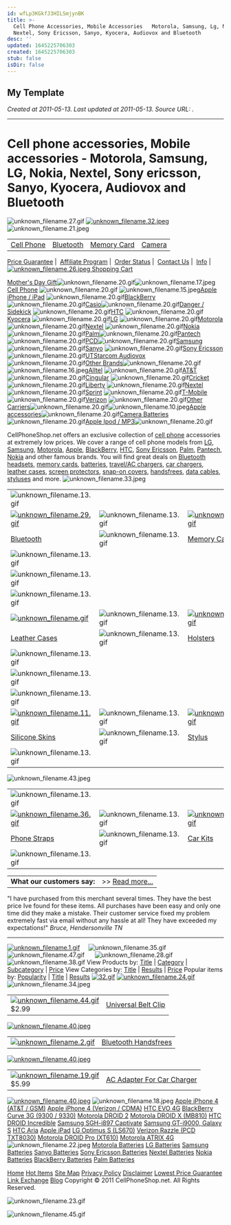 ```yaml
---
id: wfLp3KGkfJ3HILSmjynBK
title: >-
  Cell Phone Accessories, Mobile Accessories   Motorola, Samsung, Lg, Nokia,
  Nextel, Sony Ericsson, Sanyo, Kyocera, Audiovox and Bluetooth
desc: ''
updated: 1645225706303
created: 1645225706303
stub: false
isDir: false
---
```

My Template
---

_Created at 2011-05-13._
_Last updated at 2011-05-13._
_Source URL: [](http://www.cellphoneshop.net/)._




---

# Cell phone accessories, Mobile accessories - Motorola, Samsung, LG, Nokia, Nextel, Sony ericsson, Sanyo, Kyocera, Audiovox and Bluetooth


![unknown_filename.27.gif](./_resources/Cell_phone_accessories,_Mobile_accessories_-_Motorola,_Samsung,_LG,_Nokia,_Nextel,_Sony_ericsson,_Sanyo,_Kyocera,_Audiovox_and_Bluetooth.resources/unknown_filename.27.gif)
[![unknown_filename.32.jpeg](./_resources/Cell_phone_accessories,_Mobile_accessories_-_Motorola,_Samsung,_LG,_Nokia,_Nextel,_Sony_ericsson,_Sanyo,_Kyocera,_Audiovox_and_Bluetooth.resources/unknown_filename.32.jpeg)](http://www.cellphoneshop.net/index.html)![unknown_filename.21.jpeg](./_resources/Cell_phone_accessories,_Mobile_accessories_-_Motorola,_Samsung,_LG,_Nokia,_Nextel,_Sony_ericsson,_Sanyo,_Kyocera,_Audiovox_and_Bluetooth.resources/unknown_filename.21.jpeg)

|     |     |     |     |
| --- | --- | --- | --- |
| [Cell Phone](http://www.cellphoneshop.net/cellphone2.html) | [Bluetooth](http://www.cellphoneshop.net/blde.html) | [Memory Card](http://www.cellphoneshop.net/usbflashmemory.html) | [Camera](http://www.cellphoneshop.net/dicaba.html) |

[Price Guarantee](http://www.cellphoneshop.net/lowpricguar.html) |  [Affiliate Program](http://www.cellphoneshop.net/afprog.html) |  [Order Status](http://www.cellphoneshop.net/order-status.html) |  [Contact Us](http://www.cellphoneshop.net/contactus.html) |  [Info](http://www.cellphoneshop.net/info.html) |   [![unknown_filename.26.jpeg](./_resources/Cell_phone_accessories,_Mobile_accessories_-_Motorola,_Samsung,_LG,_Nokia,_Nextel,_Sony_ericsson,_Sanyo,_Kyocera,_Audiovox_and_Bluetooth.resources/unknown_filename.26.jpeg) Shopping Cart](http://order.store.yahoo.net/cellphoneshop/cgi-bin/wg-order?cellphoneshop) 

[Mother's Day Gift](http://www.cellphoneshop.net/mothersdaygift.html)![unknown_filename.20.gif](./_resources/Cell_phone_accessories,_Mobile_accessories_-_Motorola,_Samsung,_LG,_Nokia,_Nextel,_Sony_ericsson,_Sanyo,_Kyocera,_Audiovox_and_Bluetooth.resources/unknown_filename.20.gif)![unknown_filename.17.jpeg](./_resources/Cell_phone_accessories,_Mobile_accessories_-_Motorola,_Samsung,_LG,_Nokia,_Nextel,_Sony_ericsson,_Sanyo,_Kyocera,_Audiovox_and_Bluetooth.resources/unknown_filename.17.jpeg)
[Cell Phone](http://www.cellphoneshop.net/cellphone1.html) ![unknown_filename.20.gif](./_resources/Cell_phone_accessories,_Mobile_accessories_-_Motorola,_Samsung,_LG,_Nokia,_Nextel,_Sony_ericsson,_Sanyo,_Kyocera,_Audiovox_and_Bluetooth.resources/unknown_filename.20.gif)
![unknown_filename.15.jpeg](./_resources/Cell_phone_accessories,_Mobile_accessories_-_Motorola,_Samsung,_LG,_Nokia,_Nextel,_Sony_ericsson,_Sanyo,_Kyocera,_Audiovox_and_Bluetooth.resources/unknown_filename.15.jpeg)[Apple iPhone / iPad](http://www.cellphoneshop.net/appleiphone.html) ![unknown_filename.20.gif](./_resources/Cell_phone_accessories,_Mobile_accessories_-_Motorola,_Samsung,_LG,_Nokia,_Nextel,_Sony_ericsson,_Sanyo,_Kyocera,_Audiovox_and_Bluetooth.resources/unknown_filename.20.gif)[BlackBerry](http://www.cellphoneshop.net/blackberry.html) ![unknown_filename.20.gif](./_resources/Cell_phone_accessories,_Mobile_accessories_-_Motorola,_Samsung,_LG,_Nokia,_Nextel,_Sony_ericsson,_Sanyo,_Kyocera,_Audiovox_and_Bluetooth.resources/unknown_filename.20.gif)[Casio](http://www.cellphoneshop.net/casio3.html)![unknown_filename.20.gif](./_resources/Cell_phone_accessories,_Mobile_accessories_-_Motorola,_Samsung,_LG,_Nokia,_Nextel,_Sony_ericsson,_Sanyo,_Kyocera,_Audiovox_and_Bluetooth.resources/unknown_filename.20.gif)[Danger / Sidekick](http://www.cellphoneshop.net/dangerhiptop.html) ![unknown_filename.20.gif](./_resources/Cell_phone_accessories,_Mobile_accessories_-_Motorola,_Samsung,_LG,_Nokia,_Nextel,_Sony_ericsson,_Sanyo,_Kyocera,_Audiovox_and_Bluetooth.resources/unknown_filename.20.gif)[HTC](http://www.cellphoneshop.net/htc.html) ![unknown_filename.20.gif](./_resources/Cell_phone_accessories,_Mobile_accessories_-_Motorola,_Samsung,_LG,_Nokia,_Nextel,_Sony_ericsson,_Sanyo,_Kyocera,_Audiovox_and_Bluetooth.resources/unknown_filename.20.gif)[Kyocera](http://www.cellphoneshop.net/kyocac.html) ![unknown_filename.20.gif](./_resources/Cell_phone_accessories,_Mobile_accessories_-_Motorola,_Samsung,_LG,_Nokia,_Nextel,_Sony_ericsson,_Sanyo,_Kyocera,_Audiovox_and_Bluetooth.resources/unknown_filename.20.gif)[LG](http://www.cellphoneshop.net/lgaccessories.html) ![unknown_filename.20.gif](./_resources/Cell_phone_accessories,_Mobile_accessories_-_Motorola,_Samsung,_LG,_Nokia,_Nextel,_Sony_ericsson,_Sanyo,_Kyocera,_Audiovox_and_Bluetooth.resources/unknown_filename.20.gif)[Motorola](http://www.cellphoneshop.net/acformot.html) ![unknown_filename.20.gif](./_resources/Cell_phone_accessories,_Mobile_accessories_-_Motorola,_Samsung,_LG,_Nokia,_Nextel,_Sony_ericsson,_Sanyo,_Kyocera,_Audiovox_and_Bluetooth.resources/unknown_filename.20.gif)[Nextel](http://www.cellphoneshop.net/nextel.html) ![unknown_filename.20.gif](./_resources/Cell_phone_accessories,_Mobile_accessories_-_Motorola,_Samsung,_LG,_Nokia,_Nextel,_Sony_ericsson,_Sanyo,_Kyocera,_Audiovox_and_Bluetooth.resources/unknown_filename.20.gif)[Nokia](http://www.cellphoneshop.net/nokia.html) ![unknown_filename.20.gif](./_resources/Cell_phone_accessories,_Mobile_accessories_-_Motorola,_Samsung,_LG,_Nokia,_Nextel,_Sony_ericsson,_Sanyo,_Kyocera,_Audiovox_and_Bluetooth.resources/unknown_filename.20.gif)[Palm](http://www.cellphoneshop.net/handspring.html)![unknown_filename.20.gif](./_resources/Cell_phone_accessories,_Mobile_accessories_-_Motorola,_Samsung,_LG,_Nokia,_Nextel,_Sony_ericsson,_Sanyo,_Kyocera,_Audiovox_and_Bluetooth.resources/unknown_filename.20.gif)[Pantech](http://www.cellphoneshop.net/pantech1.html) ![unknown_filename.20.gif](./_resources/Cell_phone_accessories,_Mobile_accessories_-_Motorola,_Samsung,_LG,_Nokia,_Nextel,_Sony_ericsson,_Sanyo,_Kyocera,_Audiovox_and_Bluetooth.resources/unknown_filename.20.gif)[PCD](http://www.cellphoneshop.net/pcd.html)![unknown_filename.20.gif](./_resources/Cell_phone_accessories,_Mobile_accessories_-_Motorola,_Samsung,_LG,_Nokia,_Nextel,_Sony_ericsson,_Sanyo,_Kyocera,_Audiovox_and_Bluetooth.resources/unknown_filename.20.gif)[Samsung](http://www.cellphoneshop.net/samsung.html) ![unknown_filename.20.gif](./_resources/Cell_phone_accessories,_Mobile_accessories_-_Motorola,_Samsung,_LG,_Nokia,_Nextel,_Sony_ericsson,_Sanyo,_Kyocera,_Audiovox_and_Bluetooth.resources/unknown_filename.20.gif)[Sanyo](http://www.cellphoneshop.net/saac.html) ![unknown_filename.20.gif](./_resources/Cell_phone_accessories,_Mobile_accessories_-_Motorola,_Samsung,_LG,_Nokia,_Nextel,_Sony_ericsson,_Sanyo,_Kyocera,_Audiovox_and_Bluetooth.resources/unknown_filename.20.gif)[Sony Ericsson](http://www.cellphoneshop.net/erac.html) ![unknown_filename.20.gif](./_resources/Cell_phone_accessories,_Mobile_accessories_-_Motorola,_Samsung,_LG,_Nokia,_Nextel,_Sony_ericsson,_Sanyo,_Kyocera,_Audiovox_and_Bluetooth.resources/unknown_filename.20.gif)[UTStarcom Audiovox](http://www.cellphoneshop.net/audac.html) ![unknown_filename.20.gif](./_resources/Cell_phone_accessories,_Mobile_accessories_-_Motorola,_Samsung,_LG,_Nokia,_Nextel,_Sony_ericsson,_Sanyo,_Kyocera,_Audiovox_and_Bluetooth.resources/unknown_filename.20.gif)[Other Brands](http://www.cellphoneshop.net/otherbrands.html)![unknown_filename.20.gif](./_resources/Cell_phone_accessories,_Mobile_accessories_-_Motorola,_Samsung,_LG,_Nokia,_Nextel,_Sony_ericsson,_Sanyo,_Kyocera,_Audiovox_and_Bluetooth.resources/unknown_filename.20.gif)![unknown_filename.16.jpeg](./_resources/Cell_phone_accessories,_Mobile_accessories_-_Motorola,_Samsung,_LG,_Nokia,_Nextel,_Sony_ericsson,_Sanyo,_Kyocera,_Audiovox_and_Bluetooth.resources/unknown_filename.16.jpeg)[Alltel](http://www.cellphoneshop.net/alltel.html) ![unknown_filename.20.gif](./_resources/Cell_phone_accessories,_Mobile_accessories_-_Motorola,_Samsung,_LG,_Nokia,_Nextel,_Sony_ericsson,_Sanyo,_Kyocera,_Audiovox_and_Bluetooth.resources/unknown_filename.20.gif)[AT&T](http://www.cellphoneshop.net/attaccessories.html) ![unknown_filename.20.gif](./_resources/Cell_phone_accessories,_Mobile_accessories_-_Motorola,_Samsung,_LG,_Nokia,_Nextel,_Sony_ericsson,_Sanyo,_Kyocera,_Audiovox_and_Bluetooth.resources/unknown_filename.20.gif)[Cingular](http://www.cellphoneshop.net/ciac.html) ![unknown_filename.20.gif](./_resources/Cell_phone_accessories,_Mobile_accessories_-_Motorola,_Samsung,_LG,_Nokia,_Nextel,_Sony_ericsson,_Sanyo,_Kyocera,_Audiovox_and_Bluetooth.resources/unknown_filename.20.gif)[Cricket](http://www.cellphoneshop.net/cricket.html)![unknown_filename.20.gif](./_resources/Cell_phone_accessories,_Mobile_accessories_-_Motorola,_Samsung,_LG,_Nokia,_Nextel,_Sony_ericsson,_Sanyo,_Kyocera,_Audiovox_and_Bluetooth.resources/unknown_filename.20.gif)[Liberty](http://www.cellphoneshop.net/liberty2.html) ![unknown_filename.20.gif](./_resources/Cell_phone_accessories,_Mobile_accessories_-_Motorola,_Samsung,_LG,_Nokia,_Nextel,_Sony_ericsson,_Sanyo,_Kyocera,_Audiovox_and_Bluetooth.resources/unknown_filename.20.gif)[Nextel](http://www.cellphoneshop.net/nextel.html) ![unknown_filename.20.gif](./_resources/Cell_phone_accessories,_Mobile_accessories_-_Motorola,_Samsung,_LG,_Nokia,_Nextel,_Sony_ericsson,_Sanyo,_Kyocera,_Audiovox_and_Bluetooth.resources/unknown_filename.20.gif)[Sprint](http://www.cellphoneshop.net/spac.html) ![unknown_filename.20.gif](./_resources/Cell_phone_accessories,_Mobile_accessories_-_Motorola,_Samsung,_LG,_Nokia,_Nextel,_Sony_ericsson,_Sanyo,_Kyocera,_Audiovox_and_Bluetooth.resources/unknown_filename.20.gif)[T-Mobile](http://www.cellphoneshop.net/tmoac.html) ![unknown_filename.20.gif](./_resources/Cell_phone_accessories,_Mobile_accessories_-_Motorola,_Samsung,_LG,_Nokia,_Nextel,_Sony_ericsson,_Sanyo,_Kyocera,_Audiovox_and_Bluetooth.resources/unknown_filename.20.gif)[Verizon](http://www.cellphoneshop.net/veac.html) ![unknown_filename.20.gif](./_resources/Cell_phone_accessories,_Mobile_accessories_-_Motorola,_Samsung,_LG,_Nokia,_Nextel,_Sony_ericsson,_Sanyo,_Kyocera,_Audiovox_and_Bluetooth.resources/unknown_filename.20.gif)[Other Carriers](http://www.cellphoneshop.net/othercarriers.html)![unknown_filename.20.gif](./_resources/Cell_phone_accessories,_Mobile_accessories_-_Motorola,_Samsung,_LG,_Nokia,_Nextel,_Sony_ericsson,_Sanyo,_Kyocera,_Audiovox_and_Bluetooth.resources/unknown_filename.20.gif)![unknown_filename.10.jpeg](./_resources/Cell_phone_accessories,_Mobile_accessories_-_Motorola,_Samsung,_LG,_Nokia,_Nextel,_Sony_ericsson,_Sanyo,_Kyocera,_Audiovox_and_Bluetooth.resources/unknown_filename.10.jpeg)[Apple accessories](http://www.cellphoneshop.net/apac.html)![unknown_filename.20.gif](./_resources/Cell_phone_accessories,_Mobile_accessories_-_Motorola,_Samsung,_LG,_Nokia,_Nextel,_Sony_ericsson,_Sanyo,_Kyocera,_Audiovox_and_Bluetooth.resources/unknown_filename.20.gif)[Camera Batteries](http://www.cellphoneshop.net/dicaba.html) ![unknown_filename.20.gif](./_resources/Cell_phone_accessories,_Mobile_accessories_-_Motorola,_Samsung,_LG,_Nokia,_Nextel,_Sony_ericsson,_Sanyo,_Kyocera,_Audiovox_and_Bluetooth.resources/unknown_filename.20.gif)[Apple Ipod / MP3](http://www.cellphoneshop.net/ipac.html)![unknown_filename.20.gif](./_resources/Cell_phone_accessories,_Mobile_accessories_-_Motorola,_Samsung,_LG,_Nokia,_Nextel,_Sony_ericsson,_Sanyo,_Kyocera,_Audiovox_and_Bluetooth.resources/unknown_filename.20.gif)

CellPhoneShop.net offers an exclusive collection of [cell phone](http://www.cellphoneshop.net/cellphone1.html) accessories at extremely low prices. We cover a range of cell phone models from [LG](http://www.cellphoneshop.net/lgaccessories.html), [Samsung](http://www.cellphoneshop.net/samsung.html), [Motorola](http://www.cellphoneshop.net/acformot.html), [Apple](http://www.cellphoneshop.net/appleiphone.html), [BlackBerry](http://www.cellphoneshop.net/blackberry.html), [HTC](http://www.cellphoneshop.net/htc.html), [Sony Ericsson](http://www.cellphoneshop.net/erac.html), [Palm](http://www.cellphoneshop.net/handspring.html), [Pantech](http://www.cellphoneshop.net/pantech1.html), [Nokia](http://www.cellphoneshop.net/nokia.html) and other famous brands. You will find great deals on [Bluetooth headsets](http://www.cellphoneshop.net/blde.html), [memory cards](http://www.cellphoneshop.net/usbflashmemory.html), [batteries](http://www.cellphoneshop.net/celphonbat.html), [travel/AC chargers](http://www.cellphoneshop.net/celphontravc.html), [car chargers](http://www.cellphoneshop.net/celphoncarch.html), [leather cases](http://www.cellphoneshop.net/celphonleatc.html), [screen protectors](http://www.cellphoneshop.net/scrprotector.html), [snap-on covers](http://www.cellphoneshop.net/snaponcover1.html), [handsfrees](http://www.cellphoneshop.net/handsfree.html), [data cables](http://www.cellphoneshop.net/datacable.html), [styluses](http://www.cellphoneshop.net/stylus.html) and more.
![unknown_filename.33.jpeg](./_resources/Cell_phone_accessories,_Mobile_accessories_-_Motorola,_Samsung,_LG,_Nokia,_Nextel,_Sony_ericsson,_Sanyo,_Kyocera,_Audiovox_and_Bluetooth.resources/unknown_filename.33.jpeg)

|     |     |     |     |     |     |     |     |     |
| --- | --- | --- | --- | --- | --- | --- | --- | --- |
| ![unknown_filename.13.gif](./_resources/Cell_phone_accessories,_Mobile_accessories_-_Motorola,_Samsung,_LG,_Nokia,_Nextel,_Sony_ericsson,_Sanyo,_Kyocera,_Audiovox_and_Bluetooth.resources/unknown_filename.13.gif) |
| [![unknown_filename.29.gif](./_resources/Cell_phone_accessories,_Mobile_accessories_-_Motorola,_Samsung,_LG,_Nokia,_Nextel,_Sony_ericsson,_Sanyo,_Kyocera,_Audiovox_and_Bluetooth.resources/unknown_filename.29.gif)](http://www.cellphoneshop.net/blde.html) | ![unknown_filename.13.gif](./_resources/Cell_phone_accessories,_Mobile_accessories_-_Motorola,_Samsung,_LG,_Nokia,_Nextel,_Sony_ericsson,_Sanyo,_Kyocera,_Audiovox_and_Bluetooth.resources/unknown_filename.13.gif) | [![unknown_filename.31.gif](./_resources/Cell_phone_accessories,_Mobile_accessories_-_Motorola,_Samsung,_LG,_Nokia,_Nextel,_Sony_ericsson,_Sanyo,_Kyocera,_Audiovox_and_Bluetooth.resources/unknown_filename.31.gif)](http://www.cellphoneshop.net/usbflashmemory.html) | ![unknown_filename.13.gif](./_resources/Cell_phone_accessories,_Mobile_accessories_-_Motorola,_Samsung,_LG,_Nokia,_Nextel,_Sony_ericsson,_Sanyo,_Kyocera,_Audiovox_and_Bluetooth.resources/unknown_filename.13.gif) | [![unknown_filename.42.gif](./_resources/Cell_phone_accessories,_Mobile_accessories_-_Motorola,_Samsung,_LG,_Nokia,_Nextel,_Sony_ericsson,_Sanyo,_Kyocera,_Audiovox_and_Bluetooth.resources/unknown_filename.42.gif)](http://www.cellphoneshop.net/celphoncarch.html) | ![unknown_filename.13.gif](./_resources/Cell_phone_accessories,_Mobile_accessories_-_Motorola,_Samsung,_LG,_Nokia,_Nextel,_Sony_ericsson,_Sanyo,_Kyocera,_Audiovox_and_Bluetooth.resources/unknown_filename.13.gif) | [![unknown_filename.5.gif](./_resources/Cell_phone_accessories,_Mobile_accessories_-_Motorola,_Samsung,_LG,_Nokia,_Nextel,_Sony_ericsson,_Sanyo,_Kyocera,_Audiovox_and_Bluetooth.resources/unknown_filename.5.gif)](http://www.cellphoneshop.net/celphonbat.html) | ![unknown_filename.13.gif](./_resources/Cell_phone_accessories,_Mobile_accessories_-_Motorola,_Samsung,_LG,_Nokia,_Nextel,_Sony_ericsson,_Sanyo,_Kyocera,_Audiovox_and_Bluetooth.resources/unknown_filename.13.gif) | [![unknown_filename.7.gif](./_resources/Cell_phone_accessories,_Mobile_accessories_-_Motorola,_Samsung,_LG,_Nokia,_Nextel,_Sony_ericsson,_Sanyo,_Kyocera,_Audiovox_and_Bluetooth.resources/unknown_filename.7.gif)](http://www.cellphoneshop.net/celphontravc.html) |
| [Bluetooth](http://www.cellphoneshop.net/blde.html) | ![unknown_filename.13.gif](./_resources/Cell_phone_accessories,_Mobile_accessories_-_Motorola,_Samsung,_LG,_Nokia,_Nextel,_Sony_ericsson,_Sanyo,_Kyocera,_Audiovox_and_Bluetooth.resources/unknown_filename.13.gif) | [Memory Cards](http://www.cellphoneshop.net/usbflashmemory.html) | ![unknown_filename.13.gif](./_resources/Cell_phone_accessories,_Mobile_accessories_-_Motorola,_Samsung,_LG,_Nokia,_Nextel,_Sony_ericsson,_Sanyo,_Kyocera,_Audiovox_and_Bluetooth.resources/unknown_filename.13.gif) | [Car Chargers](http://www.cellphoneshop.net/celphoncarch.html) | ![unknown_filename.13.gif](./_resources/Cell_phone_accessories,_Mobile_accessories_-_Motorola,_Samsung,_LG,_Nokia,_Nextel,_Sony_ericsson,_Sanyo,_Kyocera,_Audiovox_and_Bluetooth.resources/unknown_filename.13.gif) | [Batteries](http://www.cellphoneshop.net/celphonbat.html) | ![unknown_filename.13.gif](./_resources/Cell_phone_accessories,_Mobile_accessories_-_Motorola,_Samsung,_LG,_Nokia,_Nextel,_Sony_ericsson,_Sanyo,_Kyocera,_Audiovox_and_Bluetooth.resources/unknown_filename.13.gif) | [Travel Chargers](http://www.cellphoneshop.net/celphontravc.html) |
| ![unknown_filename.13.gif](./_resources/Cell_phone_accessories,_Mobile_accessories_-_Motorola,_Samsung,_LG,_Nokia,_Nextel,_Sony_ericsson,_Sanyo,_Kyocera,_Audiovox_and_Bluetooth.resources/unknown_filename.13.gif) |
| ![unknown_filename.13.gif](./_resources/Cell_phone_accessories,_Mobile_accessories_-_Motorola,_Samsung,_LG,_Nokia,_Nextel,_Sony_ericsson,_Sanyo,_Kyocera,_Audiovox_and_Bluetooth.resources/unknown_filename.13.gif) |
| ![unknown_filename.13.gif](./_resources/Cell_phone_accessories,_Mobile_accessories_-_Motorola,_Samsung,_LG,_Nokia,_Nextel,_Sony_ericsson,_Sanyo,_Kyocera,_Audiovox_and_Bluetooth.resources/unknown_filename.13.gif) |
| [![unknown_filename.gif](./_resources/Cell_phone_accessories,_Mobile_accessories_-_Motorola,_Samsung,_LG,_Nokia,_Nextel,_Sony_ericsson,_Sanyo,_Kyocera,_Audiovox_and_Bluetooth.resources/unknown_filename.gif)](http://www.cellphoneshop.net/celphonleatc.html) | ![unknown_filename.13.gif](./_resources/Cell_phone_accessories,_Mobile_accessories_-_Motorola,_Samsung,_LG,_Nokia,_Nextel,_Sony_ericsson,_Sanyo,_Kyocera,_Audiovox_and_Bluetooth.resources/unknown_filename.13.gif) | [![unknown_filename.41.gif](./_resources/Cell_phone_accessories,_Mobile_accessories_-_Motorola,_Samsung,_LG,_Nokia,_Nextel,_Sony_ericsson,_Sanyo,_Kyocera,_Audiovox_and_Bluetooth.resources/unknown_filename.41.gif)](http://www.cellphoneshop.net/beltclip.html) | ![unknown_filename.13.gif](./_resources/Cell_phone_accessories,_Mobile_accessories_-_Motorola,_Samsung,_LG,_Nokia,_Nextel,_Sony_ericsson,_Sanyo,_Kyocera,_Audiovox_and_Bluetooth.resources/unknown_filename.13.gif) | [![unknown_filename.37.gif](./_resources/Cell_phone_accessories,_Mobile_accessories_-_Motorola,_Samsung,_LG,_Nokia,_Nextel,_Sony_ericsson,_Sanyo,_Kyocera,_Audiovox_and_Bluetooth.resources/unknown_filename.37.gif)](http://www.cellphoneshop.net/handsfree.html) | ![unknown_filename.13.gif](./_resources/Cell_phone_accessories,_Mobile_accessories_-_Motorola,_Samsung,_LG,_Nokia,_Nextel,_Sony_ericsson,_Sanyo,_Kyocera,_Audiovox_and_Bluetooth.resources/unknown_filename.13.gif) | [![unknown_filename.6.gif](./_resources/Cell_phone_accessories,_Mobile_accessories_-_Motorola,_Samsung,_LG,_Nokia,_Nextel,_Sony_ericsson,_Sanyo,_Kyocera,_Audiovox_and_Bluetooth.resources/unknown_filename.6.gif)](http://www.cellphoneshop.net/datacable.html) | ![unknown_filename.13.gif](./_resources/Cell_phone_accessories,_Mobile_accessories_-_Motorola,_Samsung,_LG,_Nokia,_Nextel,_Sony_ericsson,_Sanyo,_Kyocera,_Audiovox_and_Bluetooth.resources/unknown_filename.13.gif) | [![unknown_filename.9.gif](./_resources/Cell_phone_accessories,_Mobile_accessories_-_Motorola,_Samsung,_LG,_Nokia,_Nextel,_Sony_ericsson,_Sanyo,_Kyocera,_Audiovox_and_Bluetooth.resources/unknown_filename.9.gif)](http://www.cellphoneshop.net/snaponcover1.html) |
| [Leather Cases](http://www.cellphoneshop.net/celphonleatc.html) | ![unknown_filename.13.gif](./_resources/Cell_phone_accessories,_Mobile_accessories_-_Motorola,_Samsung,_LG,_Nokia,_Nextel,_Sony_ericsson,_Sanyo,_Kyocera,_Audiovox_and_Bluetooth.resources/unknown_filename.13.gif) | [Holsters](http://www.cellphoneshop.net/beltclip.html) | ![unknown_filename.13.gif](./_resources/Cell_phone_accessories,_Mobile_accessories_-_Motorola,_Samsung,_LG,_Nokia,_Nextel,_Sony_ericsson,_Sanyo,_Kyocera,_Audiovox_and_Bluetooth.resources/unknown_filename.13.gif) | [Handsfrees](http://www.cellphoneshop.net/handsfree.html) | ![unknown_filename.13.gif](./_resources/Cell_phone_accessories,_Mobile_accessories_-_Motorola,_Samsung,_LG,_Nokia,_Nextel,_Sony_ericsson,_Sanyo,_Kyocera,_Audiovox_and_Bluetooth.resources/unknown_filename.13.gif) | [Data Cables](http://www.cellphoneshop.net/datacable.html) | ![unknown_filename.13.gif](./_resources/Cell_phone_accessories,_Mobile_accessories_-_Motorola,_Samsung,_LG,_Nokia,_Nextel,_Sony_ericsson,_Sanyo,_Kyocera,_Audiovox_and_Bluetooth.resources/unknown_filename.13.gif) | [Snap-on Covers](http://www.cellphoneshop.net/snaponcover1.html) |
| ![unknown_filename.13.gif](./_resources/Cell_phone_accessories,_Mobile_accessories_-_Motorola,_Samsung,_LG,_Nokia,_Nextel,_Sony_ericsson,_Sanyo,_Kyocera,_Audiovox_and_Bluetooth.resources/unknown_filename.13.gif) |
| ![unknown_filename.13.gif](./_resources/Cell_phone_accessories,_Mobile_accessories_-_Motorola,_Samsung,_LG,_Nokia,_Nextel,_Sony_ericsson,_Sanyo,_Kyocera,_Audiovox_and_Bluetooth.resources/unknown_filename.13.gif) |
| ![unknown_filename.13.gif](./_resources/Cell_phone_accessories,_Mobile_accessories_-_Motorola,_Samsung,_LG,_Nokia,_Nextel,_Sony_ericsson,_Sanyo,_Kyocera,_Audiovox_and_Bluetooth.resources/unknown_filename.13.gif) |
| [![unknown_filename.11.gif](./_resources/Cell_phone_accessories,_Mobile_accessories_-_Motorola,_Samsung,_LG,_Nokia,_Nextel,_Sony_ericsson,_Sanyo,_Kyocera,_Audiovox_and_Bluetooth.resources/unknown_filename.11.gif)](http://www.cellphoneshop.net/siliconcases.html) | ![unknown_filename.13.gif](./_resources/Cell_phone_accessories,_Mobile_accessories_-_Motorola,_Samsung,_LG,_Nokia,_Nextel,_Sony_ericsson,_Sanyo,_Kyocera,_Audiovox_and_Bluetooth.resources/unknown_filename.13.gif) | [![unknown_filename.12.gif](./_resources/Cell_phone_accessories,_Mobile_accessories_-_Motorola,_Samsung,_LG,_Nokia,_Nextel,_Sony_ericsson,_Sanyo,_Kyocera,_Audiovox_and_Bluetooth.resources/unknown_filename.12.gif)](http://www.cellphoneshop.net/stylus.html) | ![unknown_filename.13.gif](./_resources/Cell_phone_accessories,_Mobile_accessories_-_Motorola,_Samsung,_LG,_Nokia,_Nextel,_Sony_ericsson,_Sanyo,_Kyocera,_Audiovox_and_Bluetooth.resources/unknown_filename.13.gif) | [![unknown_filename.30.gif](./_resources/Cell_phone_accessories,_Mobile_accessories_-_Motorola,_Samsung,_LG,_Nokia,_Nextel,_Sony_ericsson,_Sanyo,_Kyocera,_Audiovox_and_Bluetooth.resources/unknown_filename.30.gif)](http://www.cellphoneshop.net/scrprotector.html) | ![unknown_filename.13.gif](./_resources/Cell_phone_accessories,_Mobile_accessories_-_Motorola,_Samsung,_LG,_Nokia,_Nextel,_Sony_ericsson,_Sanyo,_Kyocera,_Audiovox_and_Bluetooth.resources/unknown_filename.13.gif) | [![unknown_filename.8.gif](./_resources/Cell_phone_accessories,_Mobile_accessories_-_Motorola,_Samsung,_LG,_Nokia,_Nextel,_Sony_ericsson,_Sanyo,_Kyocera,_Audiovox_and_Bluetooth.resources/unknown_filename.8.gif)](http://www.cellphoneshop.net/flasligan.html) | ![unknown_filename.13.gif](./_resources/Cell_phone_accessories,_Mobile_accessories_-_Motorola,_Samsung,_LG,_Nokia,_Nextel,_Sony_ericsson,_Sanyo,_Kyocera,_Audiovox_and_Bluetooth.resources/unknown_filename.13.gif) | [![unknown_filename.39.gif](./_resources/Cell_phone_accessories,_Mobile_accessories_-_Motorola,_Samsung,_LG,_Nokia,_Nextel,_Sony_ericsson,_Sanyo,_Kyocera,_Audiovox_and_Bluetooth.resources/unknown_filename.39.gif)](http://www.cellphoneshop.net/celphonhol.html) |
| [Silicone Skins](http://www.cellphoneshop.net/siliconcases.html) | ![unknown_filename.13.gif](./_resources/Cell_phone_accessories,_Mobile_accessories_-_Motorola,_Samsung,_LG,_Nokia,_Nextel,_Sony_ericsson,_Sanyo,_Kyocera,_Audiovox_and_Bluetooth.resources/unknown_filename.13.gif) | [Stylus](http://www.cellphoneshop.net/stylus.html) | ![unknown_filename.13.gif](./_resources/Cell_phone_accessories,_Mobile_accessories_-_Motorola,_Samsung,_LG,_Nokia,_Nextel,_Sony_ericsson,_Sanyo,_Kyocera,_Audiovox_and_Bluetooth.resources/unknown_filename.13.gif) | [LCD Protectors](http://www.cellphoneshop.net/scrprotector.html) | ![unknown_filename.13.gif](./_resources/Cell_phone_accessories,_Mobile_accessories_-_Motorola,_Samsung,_LG,_Nokia,_Nextel,_Sony_ericsson,_Sanyo,_Kyocera,_Audiovox_and_Bluetooth.resources/unknown_filename.13.gif) | [Antennas](http://www.cellphoneshop.net/flasligan.html) | ![unknown_filename.13.gif](./_resources/Cell_phone_accessories,_Mobile_accessories_-_Motorola,_Samsung,_LG,_Nokia,_Nextel,_Sony_ericsson,_Sanyo,_Kyocera,_Audiovox_and_Bluetooth.resources/unknown_filename.13.gif) | [Phone Holders](http://www.cellphoneshop.net/celphonhol.html) |
| ![unknown_filename.13.gif](./_resources/Cell_phone_accessories,_Mobile_accessories_-_Motorola,_Samsung,_LG,_Nokia,_Nextel,_Sony_ericsson,_Sanyo,_Kyocera,_Audiovox_and_Bluetooth.resources/unknown_filename.13.gif) |

![unknown_filename.43.jpeg](./_resources/Cell_phone_accessories,_Mobile_accessories_-_Motorola,_Samsung,_LG,_Nokia,_Nextel,_Sony_ericsson,_Sanyo,_Kyocera,_Audiovox_and_Bluetooth.resources/unknown_filename.43.jpeg)

|     |     |     |     |     |     |     |     |     |
| --- | --- | --- | --- | --- | --- | --- | --- | --- |
| ![unknown_filename.13.gif](./_resources/Cell_phone_accessories,_Mobile_accessories_-_Motorola,_Samsung,_LG,_Nokia,_Nextel,_Sony_ericsson,_Sanyo,_Kyocera,_Audiovox_and_Bluetooth.resources/unknown_filename.13.gif) |
| [![unknown_filename.36.gif](./_resources/Cell_phone_accessories,_Mobile_accessories_-_Motorola,_Samsung,_LG,_Nokia,_Nextel,_Sony_ericsson,_Sanyo,_Kyocera,_Audiovox_and_Bluetooth.resources/unknown_filename.36.gif)](http://www.cellphoneshop.net/rinflasandvi.html) | ![unknown_filename.13.gif](./_resources/Cell_phone_accessories,_Mobile_accessories_-_Motorola,_Samsung,_LG,_Nokia,_Nextel,_Sony_ericsson,_Sanyo,_Kyocera,_Audiovox_and_Bluetooth.resources/unknown_filename.13.gif) | [![unknown_filename.3.gif](./_resources/Cell_phone_accessories,_Mobile_accessories_-_Motorola,_Samsung,_LG,_Nokia,_Nextel,_Sony_ericsson,_Sanyo,_Kyocera,_Audiovox_and_Bluetooth.resources/unknown_filename.3.gif)](http://www.cellphoneshop.net/carkit2.html) | ![unknown_filename.13.gif](./_resources/Cell_phone_accessories,_Mobile_accessories_-_Motorola,_Samsung,_LG,_Nokia,_Nextel,_Sony_ericsson,_Sanyo,_Kyocera,_Audiovox_and_Bluetooth.resources/unknown_filename.13.gif) | [![unknown_filename.46.gif](./_resources/Cell_phone_accessories,_Mobile_accessories_-_Motorola,_Samsung,_LG,_Nokia,_Nextel,_Sony_ericsson,_Sanyo,_Kyocera,_Audiovox_and_Bluetooth.resources/unknown_filename.46.gif)](http://www.cellphoneshop.net/ipac.html) | ![unknown_filename.13.gif](./_resources/Cell_phone_accessories,_Mobile_accessories_-_Motorola,_Samsung,_LG,_Nokia,_Nextel,_Sony_ericsson,_Sanyo,_Kyocera,_Audiovox_and_Bluetooth.resources/unknown_filename.13.gif) | [![unknown_filename.4.gif](./_resources/Cell_phone_accessories,_Mobile_accessories_-_Motorola,_Samsung,_LG,_Nokia,_Nextel,_Sony_ericsson,_Sanyo,_Kyocera,_Audiovox_and_Bluetooth.resources/unknown_filename.4.gif)](http://www.cellphoneshop.net/faceplate.html) | ![unknown_filename.13.gif](./_resources/Cell_phone_accessories,_Mobile_accessories_-_Motorola,_Samsung,_LG,_Nokia,_Nextel,_Sony_ericsson,_Sanyo,_Kyocera,_Audiovox_and_Bluetooth.resources/unknown_filename.13.gif) | [![unknown_filename.25.gif](./_resources/Cell_phone_accessories,_Mobile_accessories_-_Motorola,_Samsung,_LG,_Nokia,_Nextel,_Sony_ericsson,_Sanyo,_Kyocera,_Audiovox_and_Bluetooth.resources/unknown_filename.25.gif)](http://www.cellphoneshop.net/displaylcd.html) |
| [Phone Straps](http://www.cellphoneshop.net/rinflasandvi.html) | ![unknown_filename.13.gif](./_resources/Cell_phone_accessories,_Mobile_accessories_-_Motorola,_Samsung,_LG,_Nokia,_Nextel,_Sony_ericsson,_Sanyo,_Kyocera,_Audiovox_and_Bluetooth.resources/unknown_filename.13.gif) | [Car Kits](http://www.cellphoneshop.net/carkit2.html) | ![unknown_filename.13.gif](./_resources/Cell_phone_accessories,_Mobile_accessories_-_Motorola,_Samsung,_LG,_Nokia,_Nextel,_Sony_ericsson,_Sanyo,_Kyocera,_Audiovox_and_Bluetooth.resources/unknown_filename.13.gif) | [Apple Ipod / MP3](http://www.cellphoneshop.net/ipac.html) | ![unknown_filename.13.gif](./_resources/Cell_phone_accessories,_Mobile_accessories_-_Motorola,_Samsung,_LG,_Nokia,_Nextel,_Sony_ericsson,_Sanyo,_Kyocera,_Audiovox_and_Bluetooth.resources/unknown_filename.13.gif) | [Faceplates](http://www.cellphoneshop.net/faceplate.html) | ![unknown_filename.13.gif](./_resources/Cell_phone_accessories,_Mobile_accessories_-_Motorola,_Samsung,_LG,_Nokia,_Nextel,_Sony_ericsson,_Sanyo,_Kyocera,_Audiovox_and_Bluetooth.resources/unknown_filename.13.gif) | [Repair Parts](http://www.cellphoneshop.net/displaylcd.html) |
| ![unknown_filename.13.gif](./_resources/Cell_phone_accessories,_Mobile_accessories_-_Motorola,_Samsung,_LG,_Nokia,_Nextel,_Sony_ericsson,_Sanyo,_Kyocera,_Audiovox_and_Bluetooth.resources/unknown_filename.13.gif) |

|     |     |
| --- | --- |
| **What our customers say:** | \>> [Read more...](http://www.cellphoneshop.net/testimonials.html) |

"I have purchased from this merchant several times. They have the best price Ive found for these items. All purchases have been easy and only one time did they make a mistake. Their customer service fixed my problem extremely fast via email without any hassle at all! They have exceeded my expectations!"
_Bruce, Hendersonville TN_

* * *

[![unknown_filename.1.gif](./_resources/Cell_phone_accessories,_Mobile_accessories_-_Motorola,_Samsung,_LG,_Nokia,_Nextel,_Sony_ericsson,_Sanyo,_Kyocera,_Audiovox_and_Bluetooth.resources/unknown_filename.1.gif)](http://www.shopzilla.com/ratings_guide/cust_reviews__mid--28868.html)     ![unknown_filename.35.gif](./_resources/Cell_phone_accessories,_Mobile_accessories_-_Motorola,_Samsung,_LG,_Nokia,_Nextel,_Sony_ericsson,_Sanyo,_Kyocera,_Audiovox_and_Bluetooth.resources/unknown_filename.35.gif)   ![unknown_filename.47.gif](./_resources/Cell_phone_accessories,_Mobile_accessories_-_Motorola,_Samsung,_LG,_Nokia,_Nextel,_Sony_ericsson,_Sanyo,_Kyocera,_Audiovox_and_Bluetooth.resources/unknown_filename.47.gif)      ![unknown_filename.28.gif](./_resources/Cell_phone_accessories,_Mobile_accessories_-_Motorola,_Samsung,_LG,_Nokia,_Nextel,_Sony_ericsson,_Sanyo,_Kyocera,_Audiovox_and_Bluetooth.resources/unknown_filename.28.gif)     ![unknown_filename.38.gif](./_resources/Cell_phone_accessories,_Mobile_accessories_-_Motorola,_Samsung,_LG,_Nokia,_Nextel,_Sony_ericsson,_Sanyo,_Kyocera,_Audiovox_and_Bluetooth.resources/unknown_filename.38.gif)
View Products by: [Title](http://phone.cellphoneshop.com/1/1/index1.html) | [Category](http://phone.cellphoneshop.com/1/1/indexb1.html) | [Subcategory](http://phone.cellphoneshop.com/1/1/indexc1.html) | [Price](http://phone.cellphoneshop.com/1/1/indexd1.html) 
View Categories by: [Title](http://phone.cellphoneshop.com/1/2/index1.html) | [Results](http://phone.cellphoneshop.com/1/2/indexb1.html) | [Price](http://phone.cellphoneshop.com/1/2/indexc1.html)
Popular items by: [Popularity](http://phone.cellphoneshop.com/1/3/index1.html) | [Title](http://phone.cellphoneshop.com/1/3/indexb1.html) | [Results](http://phone.cellphoneshop.com/1/3/indexc1.html)
[![32.gif](http://www.cellphoneshop.net//images.scanalert.com/meter/www.cellphoneshop.net/32.gif)](https://www.scanalert.com/RatingVerify?ref=www.cellphoneshop.net)
[![unknown_filename.24.gif](./_resources/Cell_phone_accessories,_Mobile_accessories_-_Motorola,_Samsung,_LG,_Nokia,_Nextel,_Sony_ericsson,_Sanyo,_Kyocera,_Audiovox_and_Bluetooth.resources/unknown_filename.24.gif)](http://www.addthis.com/bookmark.php?v=250&pub=cellphoneshop)
![unknown_filename.34.jpeg](./_resources/Cell_phone_accessories,_Mobile_accessories_-_Motorola,_Samsung,_LG,_Nokia,_Nextel,_Sony_ericsson,_Sanyo,_Kyocera,_Audiovox_and_Bluetooth.resources/unknown_filename.34.jpeg)

|     |     |
| --- | --- |
| [![unknown_filename.44.gif](./_resources/Cell_phone_accessories,_Mobile_accessories_-_Motorola,_Samsung,_LG,_Nokia,_Nextel,_Sony_ericsson,_Sanyo,_Kyocera,_Audiovox_and_Bluetooth.resources/unknown_filename.44.gif)](http://www.cellphoneshop.net/unbecl.html)<br>$2.99 | [Universal Belt Clip](http://www.cellphoneshop.net/unbecl.html) |

[![unknown_filename.40.jpeg](./_resources/Cell_phone_accessories,_Mobile_accessories_-_Motorola,_Samsung,_LG,_Nokia,_Nextel,_Sony_ericsson,_Sanyo,_Kyocera,_Audiovox_and_Bluetooth.resources/unknown_filename.40.jpeg)](http://www.cellphoneshop.net/unbecl.html)

|     |     |
| --- | --- |
| [![unknown_filename.2.gif](./_resources/Cell_phone_accessories,_Mobile_accessories_-_Motorola,_Samsung,_LG,_Nokia,_Nextel,_Sony_ericsson,_Sanyo,_Kyocera,_Audiovox_and_Bluetooth.resources/unknown_filename.2.gif)](http://www.cellphoneshop.net/blha.html) | [Bluetooth Handsfrees](http://www.cellphoneshop.net/blha.html) |

[![unknown_filename.40.jpeg](./_resources/Cell_phone_accessories,_Mobile_accessories_-_Motorola,_Samsung,_LG,_Nokia,_Nextel,_Sony_ericsson,_Sanyo,_Kyocera,_Audiovox_and_Bluetooth.resources/unknown_filename.40.jpeg)](http://www.cellphoneshop.net/blha.html)

|     |     |
| --- | --- |
| [![unknown_filename.19.gif](./_resources/Cell_phone_accessories,_Mobile_accessories_-_Motorola,_Samsung,_LG,_Nokia,_Nextel,_Sony_ericsson,_Sanyo,_Kyocera,_Audiovox_and_Bluetooth.resources/unknown_filename.19.gif)](http://www.cellphoneshop.net/acadforcarch.html)<br>$5.99 | [AC Adapter For Car Charger](http://www.cellphoneshop.net/acadforcarch.html) |

[![unknown_filename.40.jpeg](./_resources/Cell_phone_accessories,_Mobile_accessories_-_Motorola,_Samsung,_LG,_Nokia,_Nextel,_Sony_ericsson,_Sanyo,_Kyocera,_Audiovox_and_Bluetooth.resources/unknown_filename.40.jpeg)](http://www.cellphoneshop.net/acadforcarch.html)
![unknown_filename.18.jpeg](./_resources/Cell_phone_accessories,_Mobile_accessories_-_Motorola,_Samsung,_LG,_Nokia,_Nextel,_Sony_ericsson,_Sanyo,_Kyocera,_Audiovox_and_Bluetooth.resources/unknown_filename.18.jpeg)
[Apple iPhone 4 (AT&T / GSM)](http://www.cellphoneshop.net/iphone4.html)
[Apple iPhone 4 (Verizon / CDMA)](http://www.cellphoneshop.net/iphone4c.html)
[HTC EVO 4G](http://www.cellphoneshop.net/evo.html)
[BlackBerry Curve 3G (9300 / 9330)](http://www.cellphoneshop.net/93001.html)
[Motorola DROID 2](http://www.cellphoneshop.net/droid2.html)
[Motorola DROID X (MB810)](http://www.cellphoneshop.net/droidx.html)
[HTC DROID Incredible](http://www.cellphoneshop.net/incredible.html)
[Samsung SGH-i897 Captivate](http://www.cellphoneshop.net/i897.html)
[Samsung GT-i9000, Galaxy S](http://www.cellphoneshop.net/i9000.html)
[HTC Aria](http://www.cellphoneshop.net/aria.html)
[Apple iPad](http://www.cellphoneshop.net/ipad.html)
[LG Optimus S (LS670)](http://www.cellphoneshop.net/optimuss.html)
[Verizon Razzle (PCD TXT8030)](http://www.cellphoneshop.net/txt8030.html)
[Motorola DROID Pro (XT610)](http://www.cellphoneshop.net/xt610.html)
[Motorola ATRIX 4G](http://www.cellphoneshop.net/atrix4g.html)
![unknown_filename.22.jpeg](./_resources/Cell_phone_accessories,_Mobile_accessories_-_Motorola,_Samsung,_LG,_Nokia,_Nextel,_Sony_ericsson,_Sanyo,_Kyocera,_Audiovox_and_Bluetooth.resources/unknown_filename.22.jpeg)
[Motorola Batteries](http://www.cellphoneshop.net/batformotpho.html)
[LG Batteries](http://www.cellphoneshop.net/batteriesforlg.html)
[Samsung Batteries](http://www.cellphoneshop.net/batforsam.html)
[Sanyo Batteries](http://www.cellphoneshop.net/baforsa.html)
[Sony Ericsson Batteries](http://www.cellphoneshop.net/batforerphon.html)
[Nextel Batteries](http://www.cellphoneshop.net/nextelbattery.html)
[Nokia Batteries](http://www.cellphoneshop.net/batfornokpho.html)
[BlackBerry Batteries](http://www.cellphoneshop.net/baforbl.html)
[Palm Batteries](http://www.cellphoneshop.net/treobattery.html)

[Home](http://www.cellphoneshop.net/index.html) [Hot Items](http://search.cellphoneshop.com/) [Site Map](http://www.cellphoneshop.net/ind.html) [Privacy Policy](http://www.cellphoneshop.net/privacypolicy.html) [Disclaimer](http://www.cellphoneshop.net/disclaimer.html) [Lowest Price Guarantee](http://www.cellphoneshop.net/lowpricguar.html) [Link Exchange](http://linksmanager.com/sangcheu) [Blog](http://blog.cellphoneshop.com)
Copyright © 2011 CellPhoneShop.net. All Rights Reserved.

![unknown_filename.23.gif](./_resources/Cell_phone_accessories,_Mobile_accessories_-_Motorola,_Samsung,_LG,_Nokia,_Nextel,_Sony_ericsson,_Sanyo,_Kyocera,_Audiovox_and_Bluetooth.resources/unknown_filename.23.gif)

![unknown_filename.45.gif](./_resources/Cell_phone_accessories,_Mobile_accessories_-_Motorola,_Samsung,_LG,_Nokia,_Nextel,_Sony_ericsson,_Sanyo,_Kyocera,_Audiovox_and_Bluetooth.resources/unknown_filename.45.gif)


